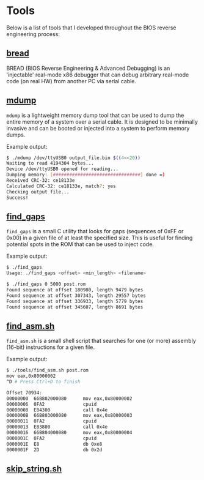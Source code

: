# Tools
Below is a list of tools that I developed throughout the BIOS reverse engineering process:

## [bread](https://github.com/Theldus/bread)
BREAD (BIOS Reverse Engineering & Advanced Debugging) is an 'injectable' real-mode x86
debugger that can debug arbitrary real-mode code (on real HW) from another PC via serial
cable.

## [mdump](https://github.com/Theldus/AMI_BIOS_CodeInjection/tree/main/tools/mdump)
`mdump` is a lightweight memory dump tool that can be used to dump the entire memory of
a system over a serial cable. It is designed to be minimally invasive and can be booted
or injected into a system to perform memory dumps.

Example output:
```bash
$ ./mdump /dev/ttyUSB0 output_file.bin $((4<<20))
Waiting to read 4194304 bytes...
Device /dev/ttyUSB0 opened for reading...
Dumping memory: [################################] done =)
Received CRC-32: ce18133e
Calculated CRC-32: ce18133e, match?: yes
Checking output file...
Success!
```

## [find_gaps](https://github.com/Theldus/AMI_BIOS_CodeInjection/tree/main/tools/find_gaps)
`find_gaps` is a small C utility that looks for gaps (sequences of 0xFF or 0x00) in a given
file of at least the specified size. This is useful for finding potential spots in the ROM
that can be used to inject code.

Example output:
```bash
$ ./find_gaps
Usage: ./find_gaps <offset> <min_length> <filename>

$ ./find_gaps 0 5000 post.rom
Found sequence at offset 180980, length 9479 bytes
Found sequence at offset 307343, length 29557 bytes
Found sequence at offset 336933, length 5779 bytes
Found sequence at offset 345607, length 8691 bytes
```

## [find_asm.sh](https://github.com/Theldus/AMI_BIOS_CodeInjection/blob/main/tools/find_asm.sh)
`find_asm.sh` is a small shell script that searches for one (or more) assembly (16-bit) instructions
for a given file.

Example output:
```bash
$ ./tools/find_asm.sh post.rom
mov eax,0x80000002
^D # Press Ctrl+D to finish

Offset 70934:
00000000  66B802000080      mov eax,0x80000002
00000006  0FA2              cpuid
00000008  E84300            call 0x4e
0000000B  66B803000080      mov eax,0x80000003
00000011  0FA2              cpuid
00000013  E83800            call 0x4e
00000016  66B804000080      mov eax,0x80000004
0000001C  0FA2              cpuid
0000001E  E8                db 0xe8
0000001F  2D                db 0x2d
```

## [skip_string.sh](https://github.com/Theldus/AMI_BIOS_CodeInjection/blob/main/tools/skip_strings.sh)

